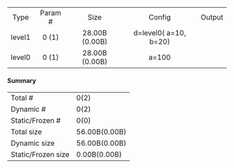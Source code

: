 <table>
<tr>
<td align = 'center'> Type </td>
<td align = 'center'> Param #</td>
<td align = 'center'> Size </td>
<td align = 'center'> Config </td>
<td align = 'center'> Output </td>
</tr>
<tr><td align = 'center'> level1 </td><td align = 'center'> 0
(1) </td><td align = 'center'> 28.00B
(0.00B) </td><td align = 'center'> d=level0(
  a=10,
  b=20) </td><td align = 'center'>  </td></tr><tr><td align = 'center'> level0 </td><td align = 'center'> 0
(1) </td><td align = 'center'> 28.00B
(0.00B) </td><td align = 'center'> a=100 </td><td align = 'center'>  </td></tr></table>

#### Summary
<table><tr><td>Total #</td><td>0(2)</td></tr><tr><td>Dynamic #</td><td>0(2)</td></tr><tr><td>Static/Frozen #</td><td>0(0)</td></tr><tr><td>Total size</td><td>56.00B(0.00B)</td></tr><tr><td>Dynamic size</td><td>56.00B(0.00B)</td></tr><tr><td>Static/Frozen size</td><td>0.00B(0.00B)</td></tr></table>